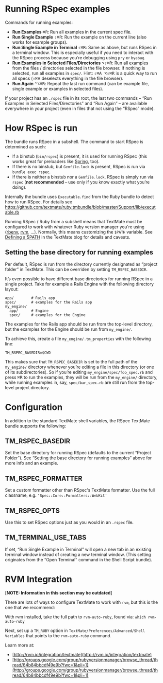 # Running RSpec examples

Commands for running examples:

 * __Run Examples__ <kbd>⌘R</kbd>: Run all examples in the current spec file.
 * __Run Single Example__ <kbd>⇧⌘R</kbd>: Run the example on the current line (also works for example groups).
 * __Run Single Example in Terminal__ <kbd>⇧⌘R</kbd>: Same as above, but runs RSpec in a terminal window. This is especially useful if you need to interact with the RSpec process because you’re debugging using `pry` or `byebug`.
 * __Run Examples in Selected Files/Directories__ <kbd>⌥⇧⌘R</kbd>: Run all examples from the files / directories selected in the file browser. If nothing is selected, run all examples in `spec/`. Hint: <kbd>⇧⌘A ⌥⇧⌘R</kbd> is a quick way to run all specs (<kbd>⇧⌘A</kbd> deselects everything in the file browser).
 * __Run Again__ <kbd>⌃⌥⌘R</kbd>: Repeat the last run command (can be example file, single example or examples in selected files).
 
If your project has an `.rspec` file in its root, the last two commands – “Run Examples in Selected Files/Directories” and “Run Again” – are available everywhere in your project (even in files that not using the “RSpec” mode).
 
# How RSpec is run

The bundle runs RSpec in a subshell. The command to start RSpec is determined as such:

 * If a binstub (`bin/rspec`) is present, it is used for running RSpec (this works great for preloaders like [Spring](https://github.com/rails/spring), too).
 * If there is no binstub, but `Gemfile.lock` is present, RSpec is run via `bundle exec rspec`.
 * If there is neither a binstub nor a `Gemfile.lock`, RSpec is simply run via `rspec` (__not recommended__ – use only if you know exactly what you’re doing).

Internally the bundle uses `Executable.find` from the Ruby bundle to detect how to run RSpec. For details see https://github.com/textmate/ruby.tmbundle/blob/master/Support/lib/executable.rb

Running RSpec / Ruby from a subshell means that TextMate must be configured to work with whatever Ruby version manager you're using ([rbenv](https://github.com/sstephenson/rbenv), [rvm](http://rvm.io/), …). Normally, this means customizing the `$PATH` variable. See [Defining a $PATH](http://blog.macromates.com/2014/defining-a-path/) in the TextMate blog for details and caveats.

## Setting the base directory for running examples

Per default, RSpec is run from the directory currently designated as “project folder” in TextMate. This can be overriden by setting `TM_RSPEC_BASEDIR`.

It’s even possible to have different base directories for running RSpec in a single project. Take for example a Rails Engine with the following directory layout:


    app/        # Rails app
    spec/       # examples for the Rails app
    my_engine/
      app/      # Engine
      spec/     # examples for the Engine

The examples for the Rails app should be run from the top-level directory, but the examples for the Engine should be run from `my_engine/`.

To achieve this, create a file `my_engine/.tm_properties` with the following line:

    TM_RSPEC_BASEDIR=$CWD

This makes sure that `TM_RSPEC_BASEDIR` is set to the full path of the `my_engine/` directory whenever you’re editing a file in this directory (or one of its subdirectories). So if you’re editing  `my_engine/spec/foo_spec.rb` and press <kbd>⌘R</kbd> to run the examples, they will be run from the `my_engine/` directory, while running examples in, say, `spec/bar_spec.rb` are still run from the top-level project directory.

# Configuration

In addition to the standard TextMate shell variables, the RSpec
TextMate bundle supports the following:

## TM\_RSPEC\_BASEDIR

Set the base directory for running RSpec (defaults to the current “Project Folder”). See “Setting the base directory for running examples” above for more info and an example.

## TM\_RSPEC\_FORMATTER

Set a custom formatter other than RSpec's TextMate formatter. Use
the full classname, e.g. `'Spec::Core::Formatters::WebKit'`

## TM\_RSPEC\_OPTS

Use this to set RSpec options just as you would in an `.rspec`
file.

## TM\_TERMINAL\_USE\_TABS

If set, “Run Single Example in Terminal” will open a new tab in an existing terminal window instead of creating a new terminal window. (This setting originates from the “Open Terminal” command in the Shell Script bundle).


# RVM Integration

[__NOTE: Information in this section may be outdated__]

There are lots of ways to configure TextMate to work with `rvm`,
but this is the one that we recommend:

With rvm installed, take the full path to `rvm-auto-ruby`, 
found via: `which rvm-auto-ruby`

Next, set up a `TM_RUBY` option in
`TextMate/Preferences/Advanced/Shell Variables` that points to the
`rvm-auto-ruby` command.

Learn more at:

* [http://rvm.io/integration/textmate](http://rvm.io/integration/textmate)
* [http://groups.google.com/group/rubyversionmanager/browse_thread/thread/64b84bbcdf49e9b?fwc=1&pli=1](http://groups.google.com/group/rubyversionmanager/browse_thread/thread/64b84bbcdf49e9b?fwc=1&pli=1)


